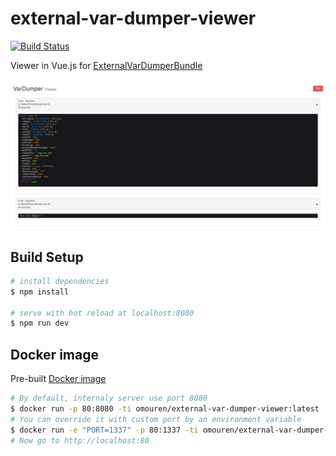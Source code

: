 # external-var-dumper-viewer

[![Build Status](https://travis-ci.org/omouren/external-var-dumper-viewer.svg?branch=master)](https://travis-ci.org/omouren/external-var-dumper-viewer)

Viewer in Vue.js for [ExternalVarDumperBundle](https://github.com/omouren/external-var-dumper-bundle)

![Var Dumper Viewer](https://raw.githubusercontent.com/omouren/external-var-dumper-viewer/master/screenshot.png)

## Build Setup

``` bash
# install dependencies
$ npm install

# serve with hot reload at localhost:8080
$ npm run dev
```

## Docker image
Pre-built [Docker image](https://hub.docker.com/r/omouren/external-var-dumper-viewer/)
``` bash
# By default, internaly server use port 8080
$ docker run -p 80:8080 -ti omouren/external-var-dumper-viewer:latest
# You can override it with custom port by an environment variable
$ docker run -e "PORT=1337" -p 80:1337 -ti omouren/external-var-dumper-viewer:latest
# Now go to http://localhost:80
```
